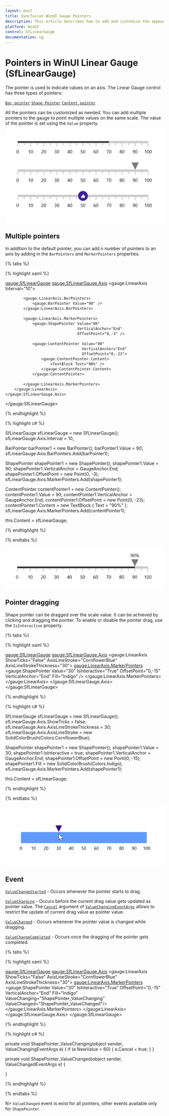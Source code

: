 ```yaml
---
layout: post
title: Syncfusion WinUI Gauge Pointers
description: This article describes how to add and customize the appearence of pointers of linear gauge control in WinUI platform
platform: WinUI
control: SfLinearGauge
documentation: ug
---
```


# Pointers in WinUI Linear Gauge (SfLinearGauge)

 The pointer is used to indicate values on an axis. The Linear Gauge control has three types of pointers:

[`Bar pointer`](https://help.syncfusion.com/winui/linear-gauge/bar-pointer)
[`Shape Pointer`](https://help.syncfusion.com/cr/winui/linear-gauge/shape-pointer)
[`Content pointer`](https://help.syncfusion.com/winui/linear-gauge/content-pointer)

All the pointers can be customized as needed. You can add multiple pointers to the gauge to point multiple values on the same scale. The value of the pointer is set using the `Value` property.

![Pointers](images/pointers/pointers.png)

## Multiple pointers

In addition to the default pointer, you can add n number of pointers to an axis by adding in the `BarPointers` and `MarkerPointers` properties.

{% tabs %}

{% highlight xaml %}

<gauge:SfLinearGauge>
    <gauge:SfLinearGauge.Axis>
        <gauge:LinearAxis Interval="10">

            <gauge:LinearAxis.BarPointers>
                <gauge:BarPointer Value="90" />
            </gauge:LinearAxis.BarPointers>

            <gauge:LinearAxis.MarkerPointers>
                <gauge:ShapePointer Value="90"
                                    VerticalAnchor="End"
                                    OffsetPoint="0,-3" />

                <gauge:ContentPointer Value="90"
                                      VerticalAnchor="End"
                                      OffsetPoint="0,-23">
                    <gauge:ContentPointer.Content>
                        <TextBlock Text="90%" />
                    </gauge:ContentPointer.Content>
                </gauge:ContentPointer>

            </gauge:LinearAxis.MarkerPointers>
        </gauge:LinearAxis>
    </gauge:SfLinearGauge.Axis>
</gauge:SfLinearGauge>

{% endhighlight %}

{% highlight c# %}

SfLinearGauge sfLinearGauge = new SfLinearGauge();
sfLinearGauge.Axis.Interval = 10;

BarPointer barPointer1 = new BarPointer();
barPointer1.Value = 90;
sfLinearGauge.Axis.BarPointers.Add(barPointer1);

ShapePointer shapePointer1 = new ShapePointer();
shapePointer1.Value = 90;
shapePointer1.VerticalAnchor = GaugeAnchor.End;
shapePointer1.OffsetPoint = new Point(0, -3);
sfLinearGauge.Axis.MarkerPointers.Add(shapePointer1);

ContentPointer contentPointer1 = new ContentPointer();
contentPointer1.Value = 90;
contentPointer1.VerticalAnchor = GaugeAnchor.End;
contentPointer1.OffsetPoint = new Point(0, -23);
contentPointer1.Content = new TextBlock { Text = "90%" };
sfLinearGauge.Axis.MarkerPointers.Add(contentPointer1);

this.Content = sfLinearGauge;

{% endhighlight %}

{% endtabs %}

![multiple pointers](images/pointers/multiple_pointer.png)

## Pointer dragging

Shape pointer can be dragged over the scale value. It can be achieved by clicking and dragging the pointer. To enable or disable the pointer drag, use the `IsInteractive` property.

{% tabs %}

{% highlight xaml %}

<gauge:SfLinearGauge>
    <gauge:SfLinearGauge.Axis>
        <gauge:LinearAxis ShowTicks="False"
                          AxisLineStroke="CornflowerBlue"
                          AxisLineStrokeThickness="30">
            <gauge:LinearAxis.MarkerPointers>
                <gauge:ShapePointer Value="30"
                                    IsInteractive="True"
                                    OffsetPoint="0,-15"
                                    VerticalAnchor="End"
                                    Fill="Indigo" />
            </gauge:LinearAxis.MarkerPointers>
        </gauge:LinearAxis>
    </gauge:SfLinearGauge.Axis>
</gauge:SfLinearGauge>

{% endhighlight %}

{% highlight c# %}

SfLinearGauge sfLinearGauge = new SfLinearGauge();
sfLinearGauge.Axis.ShowTicks = false;
sfLinearGauge.Axis.AxisLineStrokeThickness = 30;
sfLinearGauge.Axis.AxisLineStroke = new SolidColorBrush(Colors.CornflowerBlue);

ShapePointer shapePointer1 = new ShapePointer();
shapePointer1.Value = 30;
shapePointer1.IsInteractive = true;
shapePointer1.VerticalAnchor = GaugeAnchor.End;
shapePointer1.OffsetPoint = new Point(0, -15);
shapePointer1.Fill = new SolidColorBrush(Colors.Indigo);
sfLinearGauge.Axis.MarkerPointers.Add(shapePointer1);

this.Content = sfLinearGauge;

{% endhighlight %}

{% endtabs %}

![pointer dragging](images/pointers/pointer-interaction.gif)

## Event

[`ValueChangeStarted`](https://help.syncfusion.com/cr/winui/Syncfusion.UI.Xaml.Gauges.GaugePointer.html#Syncfusion_UI_Xaml_Gauges_GaugePointer_ValueChangeStarted) - Occurs whenever the pointer starts to drag.

[`ValueChanging`](https://help.syncfusion.com/cr/winui/Syncfusion.UI.Xaml.Gauges.GaugePointer.html#Syncfusion_UI_Xaml_Gauges_GaugePointer_ValueChanging) - Occurs before the current drag value gets updated as pointer value. The [`Cancel`](https://help.syncfusion.com/cr/winui/Syncfusion.UI.Xaml.Gauges.ValueChangingEventArgs.html#Syncfusion_UI_Xaml_Gauges_ValueChangingEventArgs_Cancel) argument of [`ValueChangingEventArgs`](https://help.syncfusion.com/cr/winui/Syncfusion.UI.Xaml.Gauges.ValueChangingEventArgs.html) allows to restrict the update of current drag value as pointer value.

[`ValueChanged`](https://help.syncfusion.com/cr/winui/Syncfusion.UI.Xaml.Gauges.GaugePointer.html#Syncfusion_UI_Xaml_Gauges_GaugePointer_ValueChanged) - Occurs whenever the pointer value is changed while dragging.

[`ValueChangeCompleted`](https://help.syncfusion.com/cr/winui/Syncfusion.UI.Xaml.Gauges.GaugePointer.html#Syncfusion_UI_Xaml_Gauges_GaugePointer_ValueChangeCompleted) - Occurs once the dragging of the pointer gets completed.

{% tabs %}

{% highlight xaml %}

<gauge:SfLinearGauge>
    <gauge:SfLinearGauge.Axis>
        <gauge:LinearAxis ShowTicks="False"
                          AxisLineStroke="CornflowerBlue"
                          AxisLineStrokeThickness="30">
            <gauge:LinearAxis.MarkerPointers>
                <gauge:ShapePointer Value="30"
                                    IsInteractive="True"
                                    OffsetPoint="0,-15"
                                    VerticalAnchor="End"
                                    Fill="Indigo"
                                    ValueChanging="ShapePointer_ValueChanging"
                                    ValueChanged="ShapePointer_ValueChanged"/>
            </gauge:LinearAxis.MarkerPointers>
        </gauge:LinearAxis>
    </gauge:SfLinearGauge.Axis>
</gauge:SfLinearGauge>

{% endhighlight %}

{% highlight c# %}

private void ShapePointer_ValueChanging(object sender, ValueChangingEventArgs e)
{
    if (e.NewValue > 60)
    {
        e.Cancel = true;
    }
}

private void ShapePointer_ValueChanged(object sender, ValueChangedEventArgs e)
{

}

{% endhighlight %}

{% endtabs %}

N> `ValueChanged` event is exist for all pointers, other events available only for `ShapePointer`.